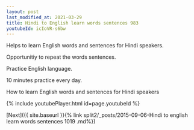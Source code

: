 ```yaml
---
layout: post
last_modified_at: 2021-03-29
title: Hindi to English learn words sentences 983 
youtubeId: icIoVR-s6bw
---
```

 
 
Helps to learn English words and sentences for Hindi speakers.

Opportunitiy to repeat the words sentences. 

Practice English language. 
 
10 minutes practice every day. 
 
How to learn English words and sentences for Hindi speakers 
 
{% include youtubePlayer.html id=page.youtubeId %}
 
 
[Next]({{ site.baseurl }}{% link  split2/_posts/2015-09-06-Hindi to english learn words sentences 1019 .md%})
 
